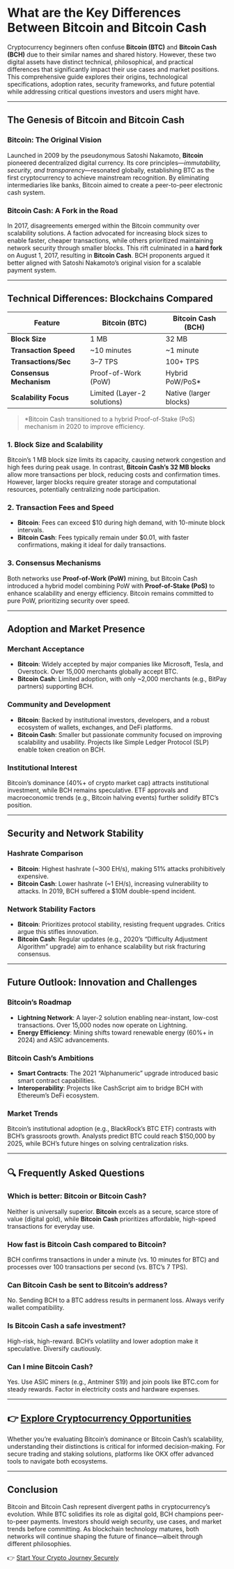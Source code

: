 # What are the Key Differences Between Bitcoin and Bitcoin Cash

Cryptocurrency beginners often confuse **Bitcoin (BTC)** and **Bitcoin Cash (BCH)** due to their similar names and shared history. However, these two digital assets have distinct technical, philosophical, and practical differences that significantly impact their use cases and market positions. This comprehensive guide explores their origins, technological specifications, adoption rates, security frameworks, and future potential while addressing critical questions investors and users might have.

---

## The Genesis of Bitcoin and Bitcoin Cash

### Bitcoin: The Original Vision  
Launched in 2009 by the pseudonymous Satoshi Nakamoto, **Bitcoin** pioneered decentralized digital currency. Its core principles—*immutability, security, and transparency*—resonated globally, establishing BTC as the first cryptocurrency to achieve mainstream recognition. By eliminating intermediaries like banks, Bitcoin aimed to create a peer-to-peer electronic cash system.

### Bitcoin Cash: A Fork in the Road  
In 2017, disagreements emerged within the Bitcoin community over scalability solutions. A faction advocated for increasing block sizes to enable faster, cheaper transactions, while others prioritized maintaining network security through smaller blocks. This rift culminated in a **hard fork** on August 1, 2017, resulting in **Bitcoin Cash**. BCH proponents argued it better aligned with Satoshi Nakamoto’s original vision for a scalable payment system.

---

## Technical Differences: Blockchains Compared  

| Feature               | Bitcoin (BTC)          | Bitcoin Cash (BCH)      |
|-----------------------|------------------------|-------------------------|
| **Block Size**        | 1 MB                   | 32 MB                   |
| **Transaction Speed** | ~10 minutes             | ~1 minute               |
| **Transactions/Sec**  | 3–7 TPS                | 100+ TPS                |
| **Consensus Mechanism** | Proof-of-Work (PoW)   | Hybrid PoW/PoS*         |
| **Scalability Focus** | Limited (Layer-2 solutions) | Native (larger blocks) |

> *Bitcoin Cash transitioned to a hybrid Proof-of-Stake (PoS) mechanism in 2020 to improve efficiency.

### 1. Block Size and Scalability  
Bitcoin’s 1 MB block size limits its capacity, causing network congestion and high fees during peak usage. In contrast, **Bitcoin Cash’s 32 MB blocks** allow more transactions per block, reducing costs and confirmation times. However, larger blocks require greater storage and computational resources, potentially centralizing node participation.

### 2. Transaction Fees and Speed  
- **Bitcoin**: Fees can exceed $10 during high demand, with 10-minute block intervals.  
- **Bitcoin Cash**: Fees typically remain under $0.01, with faster confirmations, making it ideal for daily transactions.

### 3. Consensus Mechanisms  
Both networks use **Proof-of-Work (PoW)** mining, but Bitcoin Cash introduced a hybrid model combining PoW with **Proof-of-Stake (PoS)** to enhance scalability and energy efficiency. Bitcoin remains committed to pure PoW, prioritizing security over speed.

---

## Adoption and Market Presence  

### Merchant Acceptance  
- **Bitcoin**: Widely accepted by major companies like Microsoft, Tesla, and Overstock. Over 15,000 merchants globally accept BTC.  
- **Bitcoin Cash**: Limited adoption, with only ~2,000 merchants (e.g., BitPay partners) supporting BCH.  

### Community and Development  
- **Bitcoin**: Backed by institutional investors, developers, and a robust ecosystem of wallets, exchanges, and DeFi platforms.  
- **Bitcoin Cash**: Smaller but passionate community focused on improving scalability and usability. Projects like Simple Ledger Protocol (SLP) enable token creation on BCH.

### Institutional Interest  
Bitcoin’s dominance (40%+ of crypto market cap) attracts institutional investment, while BCH remains speculative. ETF approvals and macroeconomic trends (e.g., Bitcoin halving events) further solidify BTC’s position.

---

## Security and Network Stability  

### Hashrate Comparison  
- **Bitcoin**: Highest hashrate (~300 EH/s), making 51% attacks prohibitively expensive.  
- **Bitcoin Cash**: Lower hashrate (~1 EH/s), increasing vulnerability to attacks. In 2019, BCH suffered a $10M double-spend incident.  

### Network Stability Factors  
- **Bitcoin**: Prioritizes protocol stability, resisting frequent upgrades. Critics argue this stifles innovation.  
- **Bitcoin Cash**: Regular updates (e.g., 2020’s “Difficulty Adjustment Algorithm” upgrade) aim to enhance scalability but risk fracturing consensus.

---

## Future Outlook: Innovation and Challenges  

### Bitcoin’s Roadmap  
- **Lightning Network**: A layer-2 solution enabling near-instant, low-cost transactions. Over 15,000 nodes now operate on Lightning.  
- **Energy Efficiency**: Mining shifts toward renewable energy (60%+ in 2024) and ASIC advancements.  

### Bitcoin Cash’s Ambitions  
- **Smart Contracts**: The 2021 “Alphanumeric” upgrade introduced basic smart contract capabilities.  
- **Interoperability**: Projects like CashScript aim to bridge BCH with Ethereum’s DeFi ecosystem.  

### Market Trends  
Bitcoin’s institutional adoption (e.g., BlackRock’s BTC ETF) contrasts with BCH’s grassroots growth. Analysts predict BTC could reach $150,000 by 2025, while BCH’s future hinges on solving centralization risks.

---

## 🔍 Frequently Asked Questions  

### **Which is better: Bitcoin or Bitcoin Cash?**  
Neither is universally superior. **Bitcoin** excels as a secure, scarce store of value (digital gold), while **Bitcoin Cash** prioritizes affordable, high-speed transactions for everyday use.

### **How fast is Bitcoin Cash compared to Bitcoin?**  
BCH confirms transactions in under a minute (vs. 10 minutes for BTC) and processes over 100 transactions per second (vs. BTC’s 7 TPS).

### **Can Bitcoin Cash be sent to Bitcoin’s address?**  
No. Sending BCH to a BTC address results in permanent loss. Always verify wallet compatibility.

### **Is Bitcoin Cash a safe investment?**  
High-risk, high-reward. BCH’s volatility and lower adoption make it speculative. Diversify cautiously.

### **Can I mine Bitcoin Cash?**  
Yes. Use ASIC miners (e.g., Antminer S19) and join pools like BTC.com for steady rewards. Factor in electricity costs and hardware expenses.

---

## 👉 [Explore Cryptocurrency Opportunities](https://bit.ly/okx-bonus)  

Whether you’re evaluating Bitcoin’s dominance or Bitcoin Cash’s scalability, understanding their distinctions is critical for informed decision-making. For secure trading and staking solutions, platforms like OKX offer advanced tools to navigate both ecosystems.

---

## Conclusion  

Bitcoin and Bitcoin Cash represent divergent paths in cryptocurrency’s evolution. While BTC solidifies its role as digital gold, BCH champions peer-to-peer payments. Investors should weigh security, use cases, and market trends before committing. As blockchain technology matures, both networks will continue shaping the future of finance—albeit through different philosophies.  

👉 [Start Your Crypto Journey Securely](https://bit.ly/okx-bonus)